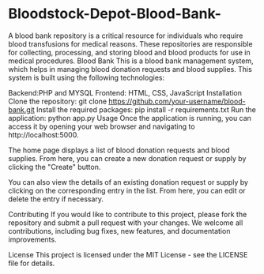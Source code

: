 # Bloodstock-Depot-Blood-Bank-
A blood bank repository is a critical resource for individuals who require blood transfusions for medical reasons. These repositories are responsible for collecting, processing, and storing blood and blood products for use in medical procedures.
Blood Bank
This is a blood bank management system, which helps in managing blood donation requests and blood supplies. This system is built using the following technologies:

Backend:PHP and MYSQL
Frontend: HTML, CSS, JavaScript
Installation
Clone the repository: git clone https://github.com/your-username/blood-bank.git
Install the required packages: pip install -r requirements.txt
Run the application: python app.py
Usage
Once the application is running, you can access it by opening your web browser and navigating to http://localhost:5000.

The home page displays a list of blood donation requests and blood supplies. From here, you can create a new donation request or supply by clicking the "Create" button.

You can also view the details of an existing donation request or supply by clicking on the corresponding entry in the list. From here, you can edit or delete the entry if necessary.

Contributing
If you would like to contribute to this project, please fork the repository and submit a pull request with your changes. We welcome all contributions, including bug fixes, new features, and documentation improvements.

License
This project is licensed under the MIT License - see the LICENSE file for details.

